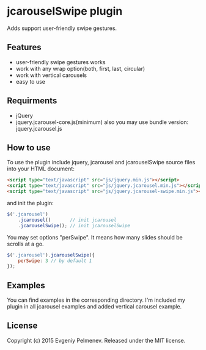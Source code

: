 # jcarouselSwipe plugin
Adds support user-friendly swipe gestures.

## Features
* user-friendly swipe gestures works
* work with any wrap option(both, first, last, circular)
* work with vertical carousels
* easy to use

## Requirments
* jQuery
* jquery.jcarousel-core.js(minimum) also you may use bundle version: jquery.jcarousel.js

## How to use
To use the plugin include jquery, jcarousel and jcarouselSwipe source files into your HTML document:
``` HTML
<script type="text/javascript" src="js/jquery.min.js"></script>
<script type="text/javascript" src="js/jquery.jcarousel.min.js"></script>
<script type="text/javascript" src="js/jquery.jcarousel-swipe.min.js"></script>
```
and init the plugin:
``` javascript
$('.jcarousel')
    .jcarousel()       // init jcarousel
    .jcarouselSwipe(); // init jcarouselSwipe
```
  
You may set options "perSwipe". It means how many slides should be scrolls at a go.
``` javascript
$('.jcarousel').jcarouselSwipe({
    perSwipe: 3 // by default 1
});
```

## Examples
You can find examples in the corresponding directory. I'm included my plugin in all jcarousel examples and added vertical carousel example.

## License
Copyright (c) 2015 Evgeniy Pelmenev. Released under the MIT license.
